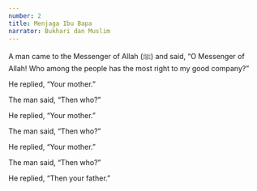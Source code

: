 ```yaml
---
number: 2
title: Menjaga Ibu Bapa
narrator: Bukhari dan Muslim
---
```


A man came to the Messenger of Allah (ﷺ) and said, “O Messenger of Allah! Who among the people has the most right to my good company?”

He replied, “Your mother.”

The man said, “Then who?”

He replied, “Your mother.”

The man said, “Then who?”

He replied, “Your mother.”

The man said, “Then who?”

He replied, “Then your father.”
